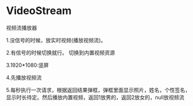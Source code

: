# VideoStream
视频流播放器 

1.没信号的时候，放实时视频(播放视频流)。

2.有信号的时候切换就行。    切换到内置视频资源

3.1920*1080:竖屏

4.先播放视频流 

5.每秒执行一次请求，根据返回结果弹框，弹框里面显示照片，姓名，个性签名，
显示时长待定。然后播放内置视频，返回1放男的，返回2放女的，null放视频流